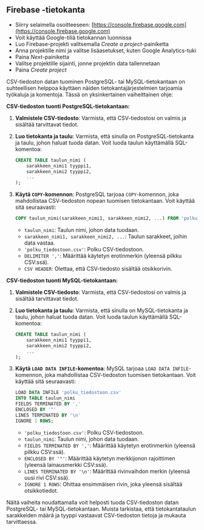 ## Firebase -tietokanta
- Siirry selaimella osoitteeseen: [https://console.firebase.google.com](https://console.firebase.google.com)
- Voit käyttää Google-tiliä tietokannan luonnissa
- Luo Firebase-projekti valitsemalla _Create a project_-painiketta
- Anna projektille nimi ja valitse lisäasetukset, kuten Google Analytics-tuki
- Paina _Next_-painiketta
- Valitse projektille sijainti, jonne projektin data tallennetaan
- Paina _Create project_ 


CSV-tiedoston datan tuominen PostgreSQL- tai MySQL-tietokantaan on suhteellisen helppoa käyttäen näiden tietokantajärjestelmien tarjoamia työkaluja ja komentoja. Tässä on yksinkertainen vaiheittainen ohje:

**CSV-tiedoston tuonti PostgreSQL-tietokantaan:**

1. **Valmistele CSV-tiedosto**: Varmista, että CSV-tiedostosi on valmis ja sisältää tarvittavat tiedot.

2. **Luo tietokanta ja taulu**: Varmista, että sinulla on PostgreSQL-tietokanta ja taulu, johon haluat tuoda datan. Voit luoda taulun käyttämällä SQL-komentoa:

   ```sql
   CREATE TABLE taulun_nimi (
       sarakkeen_nimi1 tyyppi1,
       sarakkeen_nimi2 tyyppi2,
       ...
   );
   ```

3. **Käytä `COPY`-komennon**: PostgreSQL tarjoaa `COPY`-komennon, joka mahdollistaa CSV-tiedoston nopean tuomisen tietokantaan. Voit käyttää sitä seuraavasti:

   ```sql
   COPY taulun_nimi(sarakkeen_nimi1, sarakkeen_nimi2, ...) FROM 'polku_tiedostoon.csv' DELIMITER ',' CSV HEADER;
   ```

   - `taulun_nimi`: Taulun nimi, johon data tuodaan.
   - `sarakkeen_nimi1, sarakkeen_nimi2, ...`: Taulun sarakkeet, joihin data vastaa.
   - `'polku_tiedostoon.csv'`: Polku CSV-tiedostoon.
   - `DELIMITER ','`: Määrittää käytetyn erotinmerkin (yleensä pilkku CSV:ssä).
   - `CSV HEADER`: Olettaa, että CSV-tiedosto sisältää otsikkorivin.

**CSV-tiedoston tuonti MySQL-tietokantaan:**

1. **Valmistele CSV-tiedosto**: Varmista, että CSV-tiedostosi on valmis ja sisältää tarvittavat tiedot.

2. **Luo tietokanta ja taulu**: Varmista, että sinulla on MySQL-tietokanta ja taulu, johon haluat tuoda datan. Voit luoda taulun käyttämällä SQL-komentoa:

   ```sql
   CREATE TABLE taulun_nimi (
       sarakkeen_nimi1 tyyppi1,
       sarakkeen_nimi2 tyyppi2,
       ...
   );
   ```

3. **Käytä `LOAD DATA INFILE`-komentoa**: MySQL tarjoaa `LOAD DATA INFILE`-komennon, joka mahdollistaa CSV-tiedoston tuomisen tietokantaan. Voit käyttää sitä seuraavasti:

   ```sql
   LOAD DATA INFILE 'polku_tiedostoon.csv' 
   INTO TABLE taulun_nimi 
   FIELDS TERMINATED BY ',' 
   ENCLOSED BY '"' 
   LINES TERMINATED BY '\n' 
   IGNORE 1 ROWS;
   ```

   - `'polku_tiedostoon.csv'`: Polku CSV-tiedostoon.
   - `taulun_nimi`: Taulun nimi, johon data tuodaan.
   - `FIELDS TERMINATED BY ','`: Määrittää käytetyn erotinmerkin (yleensä pilkku CSV:ssä).
   - `ENCLOSED BY '"'`: Määrittää käytetyn merkkijonon rajoittimen (yleensä lainausmerkki CSV:ssä).
   - `LINES TERMINATED BY '\n'`: Määrittää rivinvaihdon merkin (yleensä uusi rivi CSV:ssä).
   - `IGNORE 1 ROWS`: Ohittaa ensimmäisen rivin, joka yleensä sisältää otsikkotiedot.

Näitä vaiheita noudattamalla voit helposti tuoda CSV-tiedoston datan PostgreSQL- tai MySQL-tietokantaan. Muista tarkistaa, että tietokantataulun sarakkeiden määrä ja tyyppi vastaavat CSV-tiedoston tietoja ja mukauta tarvittaessa.

